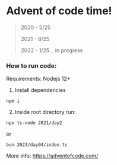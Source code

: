 # Advent of code time!

> 2020 - 5/25
>
> 2021 - 8/25
>
> 2022 - 1/25... in progress

### How to run code:

Requirements: Nodejs 12+

1. Install dependencies

```
npm i
```

2. Inside root directory run:

```
npx ts-node 2021/day2
```

or

```
bun 2023/day04/index.ts
```

More info: https://adventofcode.com/
